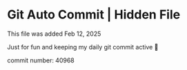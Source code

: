 # Git Auto Commit | Hidden File

This file was added Feb 12, 2025

Just for fun and keeping my daily git commit active 🤪

commit number: 40968
